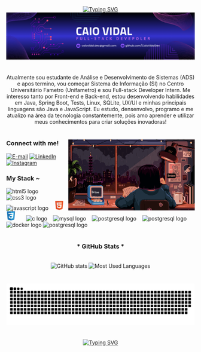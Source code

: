 <div align="center">
  <a href="https://git.io/typing-svg">
    <img src="https://readme-typing-svg.demolab.com?font=Fira+Code&weight=500&size=22&pause=1000&color=993399&center=true&vCenter=true&random=false&width=524&lines=%E2%8A%B9+Welcome+to+my+profile!+%CB%99%E1%B5%95%CB%99+%E2%8A%B9+" alt="Typing SVG">
  </a>
</div>

<img align="center" alt="" src="./src/BannerCaioVidalDev.png">

#

<p align="center">Atualmente sou estudante de Análise e Desenvolvimento de Sistemas (ADS) e apos termino, vou começar Sistema de Informação (SI) no Centro Universitário Fametro (Unifametro) e sou Full-stack Developer Intern.
  Me interesso tanto por Front-end e Back-end, estou desenvolvendo habilidades em Java, Spring Boot, Tests, Linux, SQLite, UX/UI e minhas principais linguagens são Java e JavaScript.
  Eu estudo, densenvolvo, programo e me atualizo na área da tecnologia constantemente, pois amo aprender e utilizar meus conhecimentos para criar soluções inovadoras!

#

<img align="right" alt="" height="190px" src="./src/study.gif.gif">

<h3 align="left">Connect with me!</h3>

[![E-mail](https://img.shields.io/badge/-Email-000?style=for-the-badge&logo=microsoft-outlook&logoColor=FF00F6&color:FFF)](mailto:caiovidal.dev@gmail.com)
[![LinkedIn](https://img.shields.io/badge/-LinkedIn-000?style=for-the-badge&logo=linkedin&logoColor=FF00F6&color:FFF)](https://www.linkedin.com/in/caio-nobre-vidal-silva-23669b270/?originalSubdomain=br)
[![Instagram](https://img.shields.io/badge/-Instagram-000?style=for-the-badge&logo=instagram&logoColor=FF00F6&color:FFF)](https://www.instagram.com/vidauuu__/)


<h3 align="left">My Stack ~</h3>

<div align="left">
  <img src="https://cdn.jsdelivr.net/gh/devicons/devicon@latest/icons/java/java-original.svg" height="25" alt="html5 logo"  />
  <img width="8" />
  <img src="https://cdn.jsdelivr.net/gh/devicons/devicon@latest/icons/spring/spring-original.svg" height="25" alt="css3 logo"  />
  <img width="8" />
  <img src="https://cdn.jsdelivr.net/gh/devicons/devicon/icons/javascript/javascript-plain.svg" height="25" alt="javascript logo"  />
  <img width="8" />
  <img src="https://raw.githubusercontent.com/devicons/devicon/master/icons/html5/html5-original.svg" height="25" alt="react logo"  />
  <img width="8" />
  <img src="https://raw.githubusercontent.com/devicons/devicon/master/icons/css3/css3-original.svg" height="25" alt="java logo"  />
  <img width="8" />
  <img width="8" />
  <img src="https://cdn.jsdelivr.net/gh/devicons/devicon@latest/icons/linux/linux-original.svg" height="25" alt="c logo"  />
  <img width="8" />
  <img src="https://cdn.jsdelivr.net/gh/devicons/devicon/icons/sqlite/sqlite-original.svg" height="25" alt="mysql logo"  />
  <img width="8" />
  <img src="https://cdn.jsdelivr.net/gh/devicons/devicon/icons/postgresql/postgresql-original.svg" height="25" alt="postgresql logo"  />
  <img width="8" />
   <img src="https://cdn.jsdelivr.net/gh/devicons/devicon/icons/docker/docker-original.svg" height="25" alt="postgresql logo"  />
  <img width="8" />
  <img src="https://cdn.jsdelivr.net/gh/devicons/devicon@latest/icons/github/github-original.svg" height="25" alt="docker logo"  />
    <img src="https://cdn.jsdelivr.net/gh/devicons/devicon@latest/icons/git/git-original.svg" height="25" alt="postgresql logo"  />
  <img width="8" />

  
</div>

#

<div style="text-align: center;" align="center">
  <h3>* GitHub Stats *</h3>
  <br>
   <img  height="150em" src="https://github-readme-stats.vercel.app/api?username=CaioVidalDev&hide_title=true&show_icons=true&include_all_commits=false&count_private=true&line_height=25&hide=issues&bg_color=000&title_color=FF00F6&text_color=FFF&border_radius=3&border_color=36123c&icon_color=FF00F6&theme=jolly" alt="GitHub stats"/> <img  height="150em" src="https://github-readme-stats.vercel.app/api/top-langs/?username=CaioVidalDev&line_height=10&card_width=290&layout=compact&hide_title=false&count_private=true&langs_count=4&show_icons=true&show_icons=true&title_color=FF00F6&bg_color=000&text_color=8B8B8B&border_radius=3&border_color=561760&count_private=true" alt="Most Used Languages""/>
     
  </a>
</div>

     
#

<picture align="center">
  <source media="(prefers-color-scheme: dark)" srcset="https://raw.githubusercontent.com/CaioVidalDev/CaioVidalDev/output/github-contribution-grid-snake-dark.svg">
  <source media="(prefers-color-scheme: light)" srcset="https://raw.githubusercontent.com/CaioVidalDev/CaioVidalDev/output/github-contribution-grid-snake-dark.svg">
  <img align="center" alt="github contribution grid snake animation" src="https://raw.githubusercontent.com/CaioVidalDev/CaioVidalDev/output/github-contribution-grid-snake.svg">
</picture>

#

<div align="center">
  <a href="https://git.io/typing-svg">
    <img src="https://readme-typing-svg.demolab.com?font=Fira+Code&weight=500&size=22&pause=1000&color=993399&center=true&vCenter=true&random=false&width=524&lines=Thank+you+for+your+attention!" alt="Typing SVG">
  </a>
</div>

